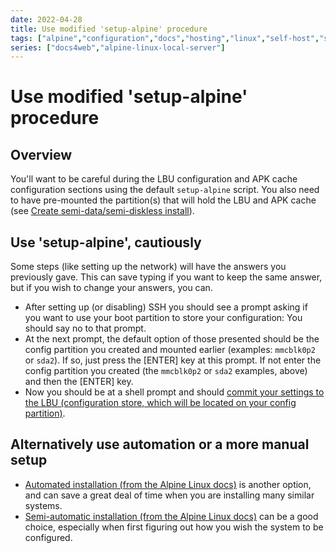 ```yaml
---
date: 2022-04-28
title: Use modified 'setup-alpine' procedure
tags: ["alpine","configuration","docs","hosting","linux","self-host","sysadmin-devops","raspberry-pi","sbc"]
series: ["docs4web","alpine-linux-local-server"]
---
```


# Use modified 'setup-alpine' procedure

## Overview

You'll want to be careful during the LBU configuration and APK cache configuration sections using the default ``setup-alpine`` script. You also need to have pre-mounted the partition(s) that will hold the LBU and APK cache (see [Create semi-data/semi-diskless install](create-semi-data-install/#add-a-config-partition)).

Use 'setup-alpine', cautiously
----------------------------

Some steps (like setting up the network) will have the answers you previously gave. This can save typing if you want to keep the same answer, but if you wish to change your answers, you can.

* After setting up (or disabling) SSH you should see a prompt asking if you want to use  your boot partition to store your configuration: You should say no to that prompt.
* At the next prompt, the default option of those presented should be the config partition you created and mounted earlier (examples: `mmcblk0p2` or `sda2`).  If so, just press the \[ENTER] key at this prompt. If not enter the config partition you created (the `mmcblk0p2` or `sda2` examples, above) and then the \[ENTER] key.
* Now you should be at a shell prompt and should [commit your settings to the LBU (configuration store, which will be located on your config partition)](commit-lbu.md).

## Alternatively use automation or a more manual setup

* [Automated installation (from the Alpine Linux docs)](https://docs.alpinelinux.org/user-handbook/0.1a/Installing/setup_alpine.html#_answer_files) is another option, and can save a great deal of time when you are installing many similar systems.
* [Semi-automatic installation (from the Alpine Linux docs)](https://docs.alpinelinux.org/user-handbook/0.1a/Installing/manual.html) can be a good choice, especially when first figuring out how you wish the system to be configured.

